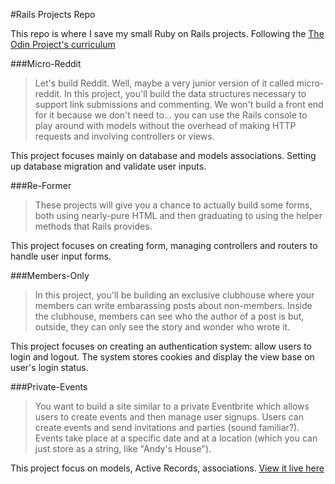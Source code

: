 #Rails Projects Repo

This repo is where I save my small Ruby on Rails projects. Following the [The Odin Project's curriculum ](http://www.theodinproject.com/ruby-on-rails)

###Micro-Reddit

>Let's build Reddit. Well, maybe a very junior version of it called micro-reddit. In this project, you'll build the data structures necessary to support link submissions and commenting. We won't build a front end for it because we don't need to... you can use the Rails console to play around with models without the overhead of making HTTP requests and involving controllers or views.

This project focuses mainly on database and models associations. Setting up database migration and validate user inputs.


###Re-Former

>These projects will give you a chance to actually build some forms, both using nearly-pure HTML and then graduating to using the helper methods that Rails provides.

This project focuses on creating form, managing controllers and routers to handle user input forms.


###Members-Only

>In this project, you'll be building an exclusive clubhouse where your members can write embarassing posts about non-members. Inside the clubhouse, members can see who the author of a post is but, outside, they can only see the story and wonder who wrote it.

This project focuses on creating an authentication system: allow users to login and logout. The system stores cookies and display the view base on user's login status.


###Private-Events

 >You want to build a site similar to a private Eventbrite which allows users to create events and then manage user signups. Users can create events and send invitations and parties (sound familiar?). Events take place at a specific date and at a location (which you can just store as a string, like "Andy's House").

 This project focus on models, Active Records, associations. [View it live here](https://afternoon-reef-1518.herokuapp.com)





